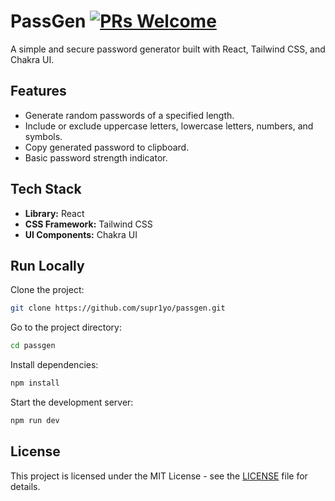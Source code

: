 # PassGen [![PRs Welcome](https://img.shields.io/badge/PRs-welcome-brightgreen.svg?style=flat-square)](http://makeapullrequest.com)

A simple and secure password generator built with React, Tailwind CSS, and Chakra UI.

## Features

- Generate random passwords of a specified length.
- Include or exclude uppercase letters, lowercase letters, numbers, and symbols.
- Copy generated password to clipboard.
- Basic password strength indicator.

## Tech Stack

- **Library:** React
- **CSS Framework:** Tailwind CSS
- **UI Components:** Chakra UI

## Run Locally

Clone the project:

```bash
git clone https://github.com/supr1yo/passgen.git
```

Go to the project directory:

```bash
cd passgen
```

Install dependencies:

```bash
npm install
```

Start the development server:

```bash
npm run dev
```

## License

This project is licensed under the MIT License - see the [LICENSE](LICENSE) file for details.
